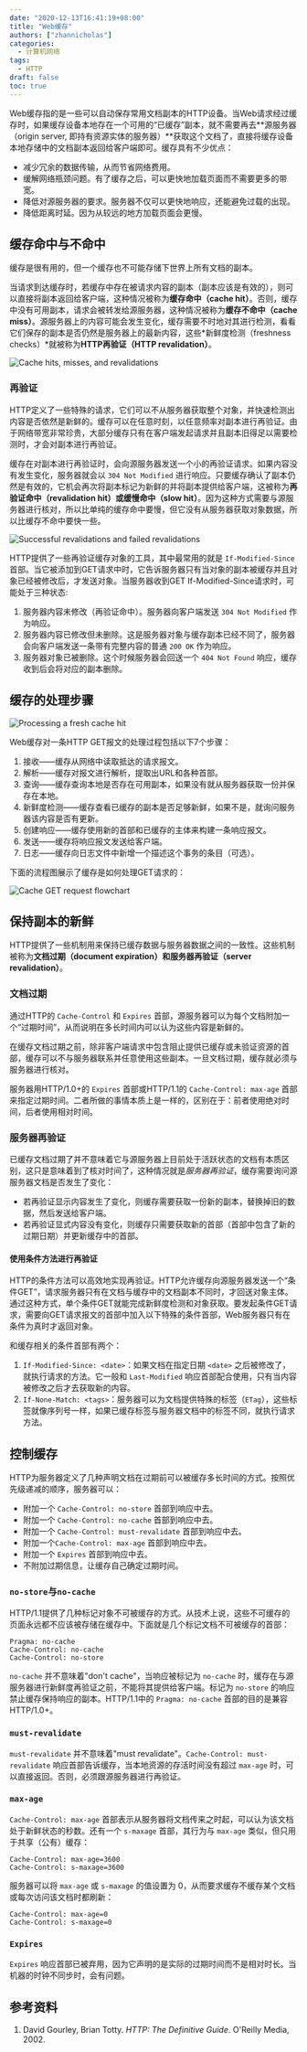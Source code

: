 ```yaml
---
date: "2020-12-13T16:41:19+08:00"
title: "Web缓存"
authors: ["zhannicholas"]
categories:
  - 计算机网络
tags:
  - HTTP
draft: false
toc: true
---
```


Web缓存指的是一些可以自动保存常用文档副本的HTTP设备。当Web请求经过缓存时，如果缓存设备本地存在一个可用的“已缓存”副本，就不需要再去**源服务器（origin server, 即持有资源实体的服务器）**获取这个文档了，直接将缓存设备本地存储中的文档副本返回给客户端即可。缓存具有不少优点：
* 减少冗余的数据传输，从而节省网络费用。
* 缓解网络瓶颈问题。有了缓存之后，可以更快地加载页面而不需要更多的带宽。
* 降低对源服务器的要求。服务器不仅可以更快地响应，还能避免过载的出现。
* 降低距离时延。因为从较远的地方加载页面会更慢。

## 缓存命中与不命中
缓存是很有用的，但一个缓存也不可能存储下世界上所有文档的副本。

当请求到达缓存时，若缓存中存在被请求内容的副本（副本应该是有效的），则可以直接将副本返回给客户端，这种情况被称为**缓存命中（cache hit）**。否则，缓存中没有可用副本，请求会被转发给源服务器，这种情况被称为**缓存不命中（cache miss）**。源服务器上的内容可能会发生变化，缓存需要不时地对其进行检测，看看它们保存的副本是否仍然是服务器上的最新内容，这些*新鲜度检测（freshness checks）*就被称为**HTTP再验证（HTTP revalidation）**。

![Cache hits, misses, and revalidations](/images/computer_networks/http/cache-hits-misses-and-revalidations.png)

### 再验证
HTTP定义了一些特殊的请求，它们可以不从服务器获取整个对象，并快速检测出内容是否依然是新鲜的。缓存可以在任意时刻，以任意频率对副本进行再验证。由于网络带宽非常珍贵，大部分缓存只有在客户端发起请求并且副本旧得足以需要检测时，才会对副本进行再验证。

缓存在对副本进行再验证时，会向源服务器发送一个小的再验证请求。如果内容没有发生变化，服务器就会以 `304 Not Modified` 进行响应。只要缓存确认了副本仍然是有效的，它机会再次将副本标记为新鲜的并将副本提供给客户端，这被称为**再验证命中（revalidation hit）**或**缓慢命中（slow hit）**。因为这种方式需要与源服务器进行核对，所以比单纯的缓存命中要慢，但它没有从服务器获取对象数据，所以比缓存不命中要快一些。

![Successful revalidations and failed revalidations](/images/computer_networks/http/successful-revalidations-and-failed-revalidations.png)

HTTP提供了一些再验证缓存对象的工具，其中最常用的就是 `If-Modified-Since` 首部。当它被添加到GET请求中时，它告诉服务器只有当对象的副本被缓存并且对象已经被修改后，才发送对象。当服务器收到GET If-Modified-Since请求时，可能处于三种状态:
1. 服务器内容未修改（再验证命中）。服务器向客户端发送 `304 Not Modified` 作为响应。
2. 服务器内容已修改但未删除。这是服务器对象与缓存副本已经不同了，服务器会向客户端发送一条带有完整内容的普通 `200 OK` 作为响应。
3. 服务器对象已被删除。这个时候服务器会回送一个 `404 Not Found` 响应，缓存收到后会将对应的副本删除。

## 缓存的处理步骤

![Processing a fresh cache hit](/images/computer_networks/http/processing-a-fresh-cache-hit.png)

Web缓存对一条HTTP GET报文的处理过程包括以下7个步骤：
1. 接收——缓存从网络中读取抵达的请求报文。
2. 解析——缓存对报文进行解析，提取出URL和各种首部。
3. 查询——缓存查询本地是否存在可用副本，如果没有就从服务器获取一份并保存在本地。
4. 新鲜度检测——缓存查看已缓存的副本是否足够新鲜，如果不是，就询问服务器该内容是否有更新。
5. 创建响应——缓存使用新的首部和已缓存的主体来构建一条响应报文。
6. 发送——缓存将响应报文发送给客户端。
7. 日志——缓存向日志文件中新增一个描述这个事务的条目（可选）。

下面的流程图展示了缓存是如何处理GET请求的：

![Cache GET request flowchart](/images/computer_networks/http/cache-get-request-flowchart.png)

## 保持副本的新鲜
HTTP提供了一些机制用来保持已缓存数据与服务器数据之间的一致性。这些机制被称为**文档过期（document expiration）**和**服务器再验证（server revalidation）**。

### 文档过期
通过HTTP的 `Cache-Control` 和 `Expires` 首部，源服务器可以为每个文档附加一个“过期时间”，从而说明在多长时间内可以认为这些内容是新鲜的。

在缓存文档过期之前，除非客户端请求中包含阻止提供已缓存或未验证资源的首部，缓存可以不与服务器联系并任意使用这些副本。一旦文档过期，缓存就必须与服务器进行核对。

服务器用HTTP/1.0+的 `Expires` 首部或HTTP/1.1的 `Cache-Control: max-age` 首部来指定过期时间。二者所做的事情本质上是一样的，区别在于：前者使用绝对时间，后者使用相对时间。

### 服务器再验证
已缓存文档过期了并不意味着它与源服务器上目前处于活跃状态的文档有本质区别，这只是意味着到了核对时间了，这种情况就是*服务器再验证*，缓存需要询问源服务器文档是否发生了变化：
* 若再验证显示内容发生了变化，则缓存需要获取一份新的副本，替换掉旧的数据，然后发送给客户端。
* 若再验证显式内容没有变化，则缓存只需要获取新的首部（首部中包含了新的过期日期）并更新缓存中的首部。

#### 使用条件方法进行再验证
HTTP的条件方法可以高效地实现再验证。HTTP允许缓存向源服务器发送一个“条件GET”，请求服务器只有在文档与缓存中的文档副本不同时，才回送对象主体。通过这种方式，单个条件GET就能完成新鲜度检测和对象获取。要发起条件GET请求，需要向GET请求报文的首部中加入以下特殊的条件首部，Web服务器只有在条件为真时才返回对象。

和缓存相关的条件首部有两个：
1. `If-Modified-Since: <date>`：如果文档在指定日期 `<date>` 之后被修改了，就执行请求的方法。它一般和 `Last-Modified` 响应首部配合使用，只有当内容被修改之后才去获取新的内容。
2. `If-None-Match: <tags>`：服务器可以为文档提供特殊的标签（`ETag`），这些标签就像序列号一样，如果已缓存标签与服务器文档中的标签不同，就执行请求方法。

## 控制缓存
HTTP为服务器定义了几种声明文档在过期前可以被缓存多长时间的方式。按照优先级递减的顺序，服务器可以：
* 附加一个 `Cache-Control: no-store` 首部到响应中去。
* 附加一个 `Cache-Control: no-cache` 首部到响应中去。
* 附加一个 `Cache-Control: must-revalidate` 首部到响应中去。
* 附加一个`Cache-Control: max-age` 首部到响应中去。
* 附加一个 `Expires` 首部到响应中去。
* 不附加过期信息，让缓存自己确定过期时间。

### `no-store`与`no-cache`
HTTP/1.1提供了几种标记对象不可被缓存的方式。从技术上说，这些不可缓存的页面永远都不应该被存储在缓存中。下面就是几个标记文档不可被缓存的首部：
```
Pragma: no-cache
Cache-Control: no-cache
Cache-Control: no-store
```
`no-cache` 并不意味着"don't cache"，当响应被标记为 `no-cache` 时，缓存在与源服务器进行新鲜度再验证之前，不能将其提供给客户端。标记为   `no-store` 的响应禁止缓存保持响应的副本。HTTP/1.1中的 `Pragma: no-cache` 首部的目的是兼容 HTTP/1.0+。

### `must-revalidate`
`must-revalidate` 并不意味着"must revalidate"。`Cache-Control: must-revalidate` 响应首部告诉缓存，当本地资源的存活时间没有超过 `max-age` 时，可以直接返回。否则，必须跟源服务器进行再验证。

### `max-age`
`Cache-Control: max-age` 首部表示从服务器将文档传来之时起，可以认为该文档处于新鲜状态的秒数。还有一个 `s-maxage` 首部，其行为与 `max-age` 类似，但只用于共享（公有）缓存：
```
Cache-Control: max-age=3600
Cache-Control: s-maxage=3600
```
服务器可以将 `max-age` 或 `s-maxage` 的值设置为 0，从而要求缓存不缓存某个文档或每次访问该文档时都刷新：
```
Cache-Control: max-age=0
Cache-Control: s-maxage=0
```

### `Expires`
`Expires` 响应首部已被弃用，因为它声明的是实际的过期时间而不是相对时长。当机器的时钟不同步时，会有问题。

## 参考资料
1. David Gourley, Brian Totty. *HTTP: The Definitive Guide*. O'Reilly Media, 2002.